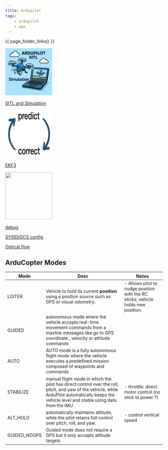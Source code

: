 ```yaml
---
title: Ardupilot
tags:
    - ardupilot
    - apm
---
```



{{ page_folder_links() }}


<div class="grid-container">
 <div class="grid-item">
        <a href="sitl">
                <img src="images/apm_sitl_and_sim.png"  width="150" height="150">
                <p>SITL and Simulation</p></a>
    </div>
    <div class="grid-item">
        <a href="ekf3">
                <img src="images/ekf3.png"  width="150" height="150">
                <p>EKF3</p>
            </a>
    </div>
    <div class="grid-item">
        <a href="debug">
                <img src="images/debug.png"  width="150" height="150">
                <p>debug</p>
            </a>
    </div>
    <div class="grid-item">
        <a href="gcs">
                <p>SYSID/GCS config </p></a>
    </div>
     <div class="grid-item">
        <a href="optical_flow">
            <p>Optical flow </p>
        </a>
    </div>
</div>



## ArduCopter Modes

| Mode  | Desc  | Notes  |
|---|---|---|
| LOITER  | Vehicle to hold its current **position** using a position source such as GPS or visual odometry.  | - Allows pilot to nudge position with the RC sticks; vehicle holds new position.  |
| GUIDED | autonomous mode where the vehicle accepts real-time movement commands from a mavlink messages like go to GPS coordinate , velocity or attitude commands |  |
| AUTO | AUTO mode is a fully autonomous flight mode where the vehicle executes a predefined mission composed of waypoints and commands  |   |
| STABILIZE | manual flight mode in which the pilot has direct control over the roll, pitch, and yaw of the vehicle, while ArduPilot automatically keeps the vehicle level and stable using data from the IMU  | - throttle: direct motor control (no stick to power ?)   |
| ALT_HOLD | automatically maintains altitude, while the pilot retains full control over pitch, roll, and yaw. | - control vertical speed  |
| GUIDED_NOGPS | Guided mode does not require a GPS but it only accepts attitude targets |  |
